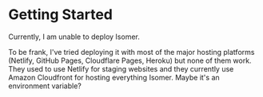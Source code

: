 # Getting Started
Currently, I am unable to deploy Isomer.

To be frank, I've tried deploying it with most of the major hosting platforms (Netlify, GitHub Pages, Cloudflare Pages, Heroku) but none of them work. They used to use Netlify for staging websites and they currently use Amazon Cloudfront for hosting everything Isomer. Maybe it's an environment variable? 